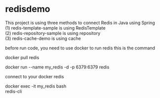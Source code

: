 # redisdemo
This project is using three methods to connect Redis in Java using Spring  
(1) redis-template-sample is using RedisTemplate  
(2) redis-repository-sample is using repository  
(3) redis-cache-demo is using cache  


before run code, you need to use docker to run redis
this is the command  

docker pull redis  

docker run --name my_redis -d -p 6379:6379 redis  


connect to your docker redis  

docker exec -it my_redis bash  
redis-cli  

